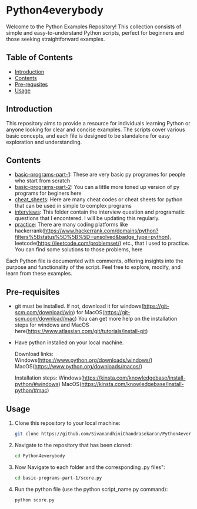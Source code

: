 # Python4everybody
Welcome to the Python Examples Repository! This collection consists of simple and easy-to-understand Python scripts, perfect for beginners and those seeking straightforward examples.

## Table of Contents

- [Introduction](#introduction)
- [Contents](#contents)
- [Pre-requsites](#pre-requsites)
- [Usage](#usage)

## Introduction

This repository aims to provide a resource for individuals learning Python or anyone looking for clear and concise examples. The scripts cover various basic concepts, and each file is designed to be standalone for easy exploration and understanding.

## Contents

- [basic-programs-part-1](https://github.com/SivanandhiniChandrasekaran/python4everybody/tree/main/basic-programs-part-1): These are very basic py programes for people who start from scratch
- [basic-programs-part-2](https://github.com/SivanandhiniChandrasekaran/python4everybody/tree/main/basic-programs-part-2): You can a little more toned up version of py programs for beginers here
- [cheat_sheets](https://github.com/SivanandhiniChandrasekaran/python4everybody/tree/main/cheat_sheets): Here are many cheat codes or cheat sheets for python that can be used in simple to complex programs
- [interviews](https://github.com/SivanandhiniChandrasekaran/Python4everybody/tree/main/interviews): This folder contain the interview question and programatic questions that I encontered. I will be updating this regularly.
- [practice](https://github.com/SivanandhiniChandrasekaran/python4everybody/tree/main/practice): There are many coding platforms like hackerrank(https://www.hackerrank.com/domains/python?filters%5Bstatus%5D%5B%5D=unsolved&badge_type=python), leetcode(https://leetcode.com/problemset/) etc., that I used to practice. You can find some solutions to those problems, here

Each Python file is documented with comments, offering insights into the purpose and functionality of the script. Feel free to explore, modify, and learn from these examples.

## Pre-requisites

- git must be installed. If not, download it for windows(https://git-scm.com/download/win) for MacOS(https://git-scm.com/download/mac) 
You can get more help on the installation steps for windows and MacOS here(https://www.atlassian.com/git/tutorials/install-git)

- Have python installed on your local machine.

    Download links: 
    Windows(https://www.python.org/downloads/windows/)
    MacOS(https://www.python.org/downloads/macos/)

    Installation steps:
    Windows(https://kinsta.com/knowledgebase/install-python/#windows)
    MacOS(https://kinsta.com/knowledgebase/install-python/#mac)
## Usage

1. Clone this repository to your local machine:
   ```bash
   git clone https://github.com/SivanandhiniChandrasekaran/Python4everybody.git

2. Navigate to the repository that has been cloned:
   ```bash
   cd Python4everybody

3. Now Navigate to each folder and the corresponding .py files":
   ```bash
   cd basic-programs-part-1/score.py

4. Run the python file (use the python script_name.py command):
   ```bash
   python score.py
